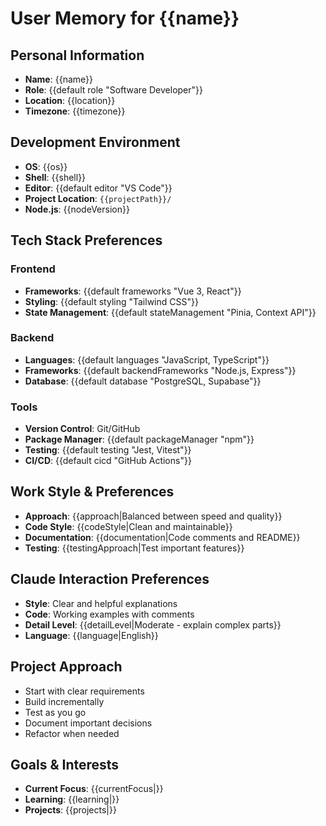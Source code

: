 # User Memory for {{name}}

## Personal Information
- **Name**: {{name}}
- **Role**: {{default role "Software Developer"}}
- **Location**: {{location}}
- **Timezone**: {{timezone}}

## Development Environment
- **OS**: {{os}}
- **Shell**: {{shell}}
- **Editor**: {{default editor "VS Code"}}
- **Project Location**: `{{projectPath}}/`
- **Node.js**: {{nodeVersion}}

## Tech Stack Preferences
### Frontend
- **Frameworks**: {{default frameworks "Vue 3, React"}}
- **Styling**: {{default styling "Tailwind CSS"}}
- **State Management**: {{default stateManagement "Pinia, Context API"}}

### Backend
- **Languages**: {{default languages "JavaScript, TypeScript"}}
- **Frameworks**: {{default backendFrameworks "Node.js, Express"}}
- **Database**: {{default database "PostgreSQL, Supabase"}}

### Tools
- **Version Control**: Git/GitHub
- **Package Manager**: {{default packageManager "npm"}}
- **Testing**: {{default testing "Jest, Vitest"}}
- **CI/CD**: {{default cicd "GitHub Actions"}}

## Work Style & Preferences
- **Approach**: {{approach|Balanced between speed and quality}}
- **Code Style**: {{codeStyle|Clean and maintainable}}
- **Documentation**: {{documentation|Code comments and README}}
- **Testing**: {{testingApproach|Test important features}}

## Claude Interaction Preferences
- **Style**: Clear and helpful explanations
- **Code**: Working examples with comments
- **Detail Level**: {{detailLevel|Moderate - explain complex parts}}
- **Language**: {{language|English}}

## Project Approach
- Start with clear requirements
- Build incrementally
- Test as you go
- Document important decisions
- Refactor when needed

## Goals & Interests
- **Current Focus**: {{currentFocus|}}
- **Learning**: {{learning|}}
- **Projects**: {{projects|}}